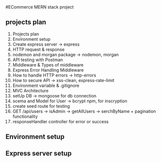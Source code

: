 #ECommerce MERN stack project 

## projects plan

1. Projects plan
2. Environment setup
3. Create express server -> express
4. HTTP request & response
5. nodemon and morgan package  -> nodemon, morgan
5. API testing with Postman
7. Middleware & Types of middleware
8. Express Error Handling Middleware 
9. How to handle HTTP errors  -> http-errors
10. How to secure API -> xss-clean, express-rate-limit
11. Environment variable & .gitignore
12. MVC Architecture
13. setUp DB -> mongoose for db connection
14. scema and Model for User -> bcrypt npm, for inscryption
15. create seed route for testing 
16. GET /api/users -> isAdmin -> getAllUsers -> serchByName + pagination functionality
17. responseHandler controller for error or success


## Environment setup

## Express server setup